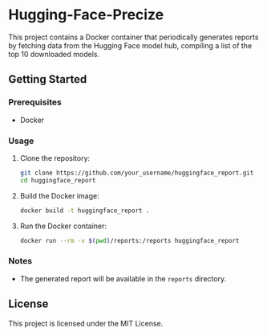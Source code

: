 # Hugging-Face-Precize

This project contains a Docker container that periodically generates reports by fetching data from the Hugging Face model hub, compiling a list of the top 10 downloaded models.

## Getting Started

### Prerequisites

- Docker

### Usage

1. Clone the repository:
    ```sh
    git clone https://github.com/your_username/huggingface_report.git
    cd huggingface_report
    ```

2. Build the Docker image:
    ```sh
    docker build -t huggingface_report .
    ```

3. Run the Docker container:
    ```sh
    docker run --rm -v $(pwd)/reports:/reports huggingface_report
    ```

### Notes

- The generated report will be available in the `reports` directory.

## License

This project is licensed under the MIT License.
